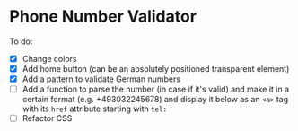 # Phone Number Validator

To do:

* [x] Change colors
* [x] Add home button (can be an absolutely positioned transparent element)
* [x] Add a pattern to validate German numbers
* [ ] Add a function to parse the number (in case if it's valid) and make it in a certain format (e.g. +493032245678) and display it below as an `<a>` tag with its `href` attribute starting with `tel:`
* [ ] Refactor CSS

